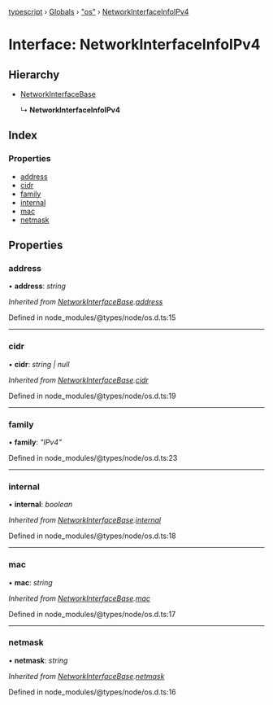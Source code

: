 [typescript](../README.md) › [Globals](../globals.md) › ["os"](../modules/_os_.md) › [NetworkInterfaceInfoIPv4](_os_.networkinterfaceinfoipv4.md)

# Interface: NetworkInterfaceInfoIPv4

## Hierarchy

* [NetworkInterfaceBase](_os_.networkinterfacebase.md)

  ↳ **NetworkInterfaceInfoIPv4**

## Index

### Properties

* [address](_os_.networkinterfaceinfoipv4.md#address)
* [cidr](_os_.networkinterfaceinfoipv4.md#cidr)
* [family](_os_.networkinterfaceinfoipv4.md#family)
* [internal](_os_.networkinterfaceinfoipv4.md#internal)
* [mac](_os_.networkinterfaceinfoipv4.md#mac)
* [netmask](_os_.networkinterfaceinfoipv4.md#netmask)

## Properties

###  address

• **address**: *string*

*Inherited from [NetworkInterfaceBase](_os_.networkinterfacebase.md).[address](_os_.networkinterfacebase.md#address)*

Defined in node_modules/@types/node/os.d.ts:15

___

###  cidr

• **cidr**: *string | null*

*Inherited from [NetworkInterfaceBase](_os_.networkinterfacebase.md).[cidr](_os_.networkinterfacebase.md#cidr)*

Defined in node_modules/@types/node/os.d.ts:19

___

###  family

• **family**: *"IPv4"*

Defined in node_modules/@types/node/os.d.ts:23

___

###  internal

• **internal**: *boolean*

*Inherited from [NetworkInterfaceBase](_os_.networkinterfacebase.md).[internal](_os_.networkinterfacebase.md#internal)*

Defined in node_modules/@types/node/os.d.ts:18

___

###  mac

• **mac**: *string*

*Inherited from [NetworkInterfaceBase](_os_.networkinterfacebase.md).[mac](_os_.networkinterfacebase.md#mac)*

Defined in node_modules/@types/node/os.d.ts:17

___

###  netmask

• **netmask**: *string*

*Inherited from [NetworkInterfaceBase](_os_.networkinterfacebase.md).[netmask](_os_.networkinterfacebase.md#netmask)*

Defined in node_modules/@types/node/os.d.ts:16
